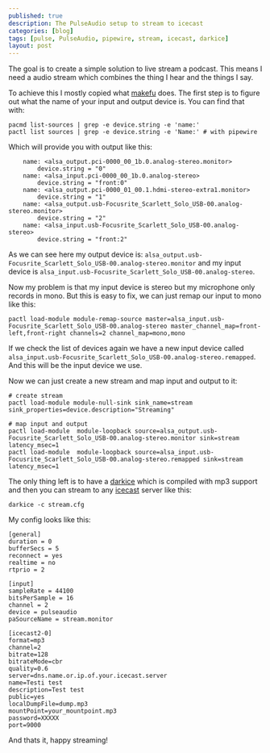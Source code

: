 ```yaml
---
published: true
description: The PulseAudio setup to stream to icecast
categories: [blog]
tags: [pulse, PulseAudio, pipewire, stream, icecast, darkice]
layout: post
---
```


The goal is to create a simple solution to live stream a podcast.
This means I need a audio stream which combines the thing I hear and the 
things I say. 

To achieve this I mostly copied what [makefu](https://euer.krebsco.de/podcasting-with-pulse.html) 
does. The first step is to figure out what the name of your input and output device is.
You can find that with:

```
pacmd list-sources | grep -e device.string -e 'name:'
pactl list sources | grep -e device.string -e 'Name:' # with pipewire
```

Which will provide you with output like this:

```
	name: <alsa_output.pci-0000_00_1b.0.analog-stereo.monitor>
		device.string = "0"
	name: <alsa_input.pci-0000_00_1b.0.analog-stereo>
		device.string = "front:0"
	name: <alsa_output.pci-0000_01_00.1.hdmi-stereo-extra1.monitor>
		device.string = "1"
	name: <alsa_output.usb-Focusrite_Scarlett_Solo_USB-00.analog-stereo.monitor>
		device.string = "2"
	name: <alsa_input.usb-Focusrite_Scarlett_Solo_USB-00.analog-stereo>
		device.string = "front:2"
```

As we can see here my output device is: `alsa_output.usb-Focusrite_Scarlett_Solo_USB-00.analog-stereo.monitor` and my input device is `alsa_input.usb-Focusrite_Scarlett_Solo_USB-00.analog-stereo`.

Now my problem is that my input device is stereo but my microphone only records in mono. But this is 
easy to fix, we can just remap our input to mono like this:

```
pactl load-module module-remap-source master=alsa_input.usb-Focusrite_Scarlett_Solo_USB-00.analog-stereo master_channel_map=front-left,front-right channels=2 channel_map=mono,mono
```

If we check the list of devices again we have a new input device called `alsa_input.usb-Focusrite_Scarlett_Solo_USB-00.analog-stereo.remapped`. And this will be the input device we use.


Now we can just create a new stream and map input and output to it:

```
# create stream
pactl load-module module-null-sink sink_name=stream sink_properties=device.description="Streaming"

# map input and output
pactl load-module  module-loopback source=alsa_output.usb-Focusrite_Scarlett_Solo_USB-00.analog-stereo.monitor sink=stream latency_msec=1
pactl load-module  module-loopback source=alsa_input.usb-Focusrite_Scarlett_Solo_USB-00.analog-stereo.remapped sink=stream latency_msec=1
```

The only thing left is to have a [darkice](http://www.darkice.org/) which is compiled with mp3 support and then you can stream 
to any [icecast](http://icecast.org/) server like this:

```
darkice -c stream.cfg
```

My config looks like this:

```
[general]
duration = 0
bufferSecs = 5
reconnect = yes
realtime = no
rtprio = 2

[input]
sampleRate = 44100
bitsPerSample = 16
channel = 2
device = pulseaudio
paSourceName = stream.monitor

[icecast2-0]
format=mp3
channel=2
bitrate=128
bitrateMode=cbr
quality=0.6
server=dns.name.or.ip.of.your.icecast.server
name=Testi test
description=Test test
public=yes
localDumpFile=dump.mp3
mountPoint=your_mountpoint.mp3
password=XXXXX
port=9000
```

And thats it, happy streaming!
